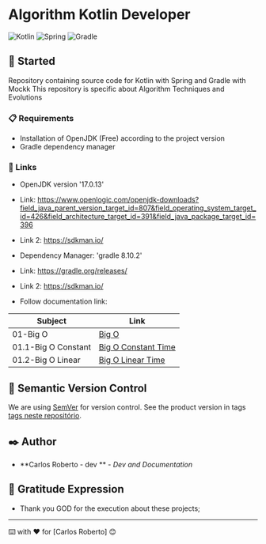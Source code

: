# Algorithm Kotlin Developer
![Kotlin](https://img.shields.io/badge/kotlin-%237F52FF.svg?style=for-the-badge&logo=kotlin&logoColor=white)
![Spring](https://img.shields.io/badge/springboot-%236DB33F.svg?style=for-the-badge&logo=spring&logoColor=white)
![Gradle](https://img.shields.io/badge/Gradle-02303A.svg?style=for-the-badge&logo=Gradle&logoColor=white)

## 🚀 Started

Repository containing source code for Kotlin with Spring and Gradle with Mockk
This repository is specific about Algorithm Techniques and Evolutions

### 📋 Requirements

- Installation of OpenJDK (Free) according to the project version 
- Gradle dependency manager

### 🔧 Links
  - OpenJDK version '17.0.13'
  - Link: https://www.openlogic.com/openjdk-downloads?field_java_parent_version_target_id=807&field_operating_system_target_id=426&field_architecture_target_id=391&field_java_package_target_id=396
  - Link 2: https://sdkman.io/
  - Dependency Manager: 'gradle 8.10.2'
  - Link: https://gradle.org/releases/
  - Link 2: https://sdkman.io/
  
  - Follow documentation link:

| Subject                | Link                                                                                                           |
| ---------------------- | --------------------------------------------------------------------------------------------------------------------------------------------------------------------------------------- |
| 01-Big O               | [Big O](https://github.com/CarlosRobertoMedeiros/repo-algorithm-generic/tree/main/kotlin/algorithm/src/main/kotlin/br/com/roberto/algorithm/bigO)                                       |
| 01.1-Big O Constant    | [Big O Constant Time](https://github.com/CarlosRobertoMedeiros/repo-algorithm-generic/blob/main/kotlin/algorithm/src/main/kotlin/br/com/roberto/algorithm/bigO/BigOSampleOne002.kt)     | 
| 01.2-Big O Linear      | [Big O Linear Time](https://github.com/CarlosRobertoMedeiros/repo-algorithm-generic/blob/main/kotlin/algorithm/src/main/kotlin/br/com/roberto/algorithm/bigO/BigOSampleOne003.kt)       |


## 📌 Semantic Version Control

We are using [SemVer](http://semver.org/) for version control. See the product version in tags [tags neste repositório](https://github.com/suas/tags/do/projeto). 

## ✒️ Author

* **Carlos Roberto - dev ** - *Dev and Documentation*

## 🎁 Gratitude Expression

* Thank you GOD for the execution about these projects;

---
⌨️ with ❤️ for [Carlos Roberto] 😊
